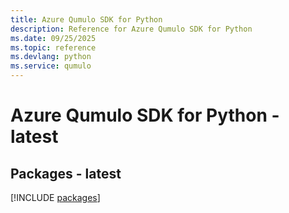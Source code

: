 ```yaml
---
title: Azure Qumulo SDK for Python
description: Reference for Azure Qumulo SDK for Python
ms.date: 09/25/2025
ms.topic: reference
ms.devlang: python
ms.service: qumulo
---
```

# Azure Qumulo SDK for Python - latest
## Packages - latest
[!INCLUDE [packages](qumulo-index.md)]